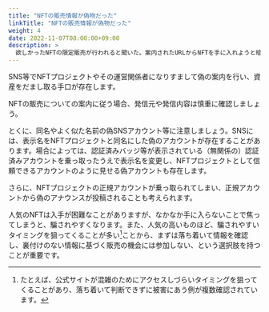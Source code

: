 ```yaml
---
title: "NFTの販売情報が偽物だった"
linkTitle: "NFTの販売情報が偽物だった"
weight: 4
date: 2022-11-07T08:00:00+09:00
description: >
  欲しかったNFTの限定販売が行われると聞いた。案内されたURLからNFTを手に入れようと暗号資産を支払ったが、NFTが発行されない。
---
```

SNS等でNFTプロジェクトやその運営関係者になりすまして偽の案内を行い、資産をだまし取る手口が存在します。

NFTの販売についての案内に従う場合、発信元や発信内容は慎重に確認しましょう。

とくに、同名やよく似た名前の偽SNSアカウント等に注意しましょう。SNSには、表示名をNFTプロジェクトと同名にした偽のアカウントが存在することがあります。場合によっては、認証済みバッジ等が表示されている（無関係の）認証済みアカウントを乗っ取ったうえで表示名を変更し、NFTプロジェクトとして信頼できるアカウントのように見せる偽アカウントも存在します。

さらに、NFTプロジェクトの正規アカウントが乗っ取られてしまい、正規アカウントから偽のアナウンスが投稿されることも考えられます。

人気のNFTは入手が困難なことがありますが、なかなか手に入らないことで焦ってしまうと、騙されやすくなります。また、人気の高いものほど、騙されやすいタイミングを狙ってくることが多い[^1]ことから、まずは落ち着いて情報を確認し、裏付けのない情報に基づく販売の機会には参加しない、という選択肢を持つことが重要です。

[^1]:たとえば、公式サイトが混雑のためにアクセスしづらいタイミングを狙ってくることがあり、落ち着いて判断できずに被害にあう例が複数確認されています。